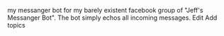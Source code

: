my messanger bot for my barely existent facebook group of "Jeff's Messanger Bot". The bot simply echos all incoming messages. Edit
Add topics
